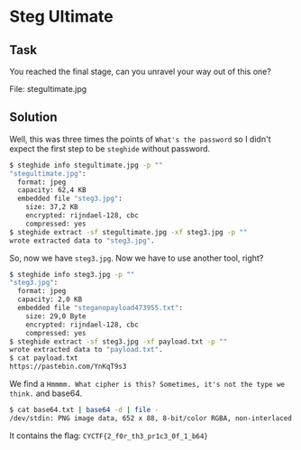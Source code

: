 # Steg Ultimate

## Task

You reached the final stage, can you unravel your way out of this one?

File: stegultimate.jpg

## Solution

Well, this was three times the points of `What's the password` so I didn't expect the first step to be `steghide` without password.

```bash
$ steghide info stegultimate.jpg -p ""
"stegultimate.jpg":
  format: jpeg
  capacity: 62,4 KB
  embedded file "steg3.jpg":
    size: 37,2 KB
    encrypted: rijndael-128, cbc
    compressed: yes
$ steghide extract -sf stegultimate.jpg -xf steg3.jpg -p ""
wrote extracted data to "steg3.jpg".
```

So, now we have `steg3.jpg`. Now we have to use another tool, right?

```bash
$ steghide info steg3.jpg -p ""
"steg3.jpg":
  format: jpeg
  capacity: 2,0 KB
  embedded file "steganopayload473955.txt":
    size: 29,0 Byte
    encrypted: rijndael-128, cbc
    compressed: yes
$ steghide extract -sf steg3.jpg -xf payload.txt -p ""
wrote extracted data to "payload.txt".
$ cat payload.txt
https://pastebin.com/YnKqT9s3
```

We find a `Hmmmm. What cipher is this? Sometimes, it's not the type we think.` and base64.

```bash
$ cat base64.txt | base64 -d | file -
/dev/stdin: PNG image data, 652 x 88, 8-bit/color RGBA, non-interlaced
```

It contains the flag: `CYCTF{2_f0r_th3_pr1c3_0f_1_b64}`
